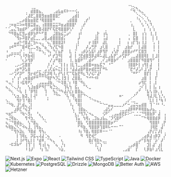 ```
⠀⠀⠀⠀⠀⠀⠀⠀⠀⢀⣀⠀⠀⠀⠀⠀⠀⠀⠀⠀⠀⠀⠀⠀⠀⠀⠀⠀⠀⠀⠀⠀⠀⠀⠀⠀⠀⠀⠀⠀⠀⠀⠀⠀⠈⢑⡢⣄⠀⠀⠀⠀⠀⠀⠀⠀⠀⠀⠀⠀
⠀⠀⠀⠀⠀⠀⠀⢀⠀⣾⣿⣿⣦⡀⠀⠀⠀⢀⣴⣧⣶⠯⠗⠒⠒⢪⡄⠀⠀⠀⠀⠀⠀⠀⠀⠀⠀⠀⠀⠀⠀⠀⠀⠀⠀⠉⠻⡈⠳⣄⠀⠀⠀⠀⠀⠀⠀⠀⠀⠀
⠀⠀⠀⠀⠀⠀⠀⢈⣼⣟⣁⣿⣿⣻⣶⣶⣿⣿⣿⡋⠀⠀⠀⠀⣠⣾⡇⠀⠀⠀⡀⠀⠀⠀⠀⠀⠀⠀⠀⠀⠀⠀⠀⠀⠀⠀⠀⢈⠢⡈⠣⡀⠀⠀⠀⠀⠀⠀⠀⠀
⠀⠀⠀⠀⠀⣀⡴⣿⣷⣶⣿⣟⠘⢿⣿⣿⣿⠛⠀⠀⠀⠀⢠⣾⣿⣿⠀⠀⢀⡞⠁⠀⠀⠀⠀⠀⠀⠀⠀⠀⠀⠀⠀⠀⠀⡀⠀⠈⢣⠈⢄⠱⡄⠀⠀⠀⠀⠀⠀⠀
⠀⢐⠶⣶⠭⠵⠶⢿⣿⣭⣿⣤⡀⢰⣿⣿⣿⣭⣭⠽⣶⣴⣿⣿⣿⠃⠀⢀⡞⠀⠀⠀⠀⠀⠀⠀⠀⠀⠀⠀⠀⠀⠀⠀⠀⢰⡀⠀⠀⢣⠈⢆⠹⡀⠀⠀⠀⠀⠀⠀
⠁⢁⣤⣌⢹⣶⣾⠟⠁⣠⡾⣿⣿⢼⣿⡟⠏⢯⣟⢿⣿⣿⡿⢣⠃⠀⠀⡜⠀⠀⠀⠀⠀⠀⠀⠀⡀⠀⠀⠀⠀⠀⠀⠀⠀⠀⣇⠀⠀⠀⡆⠈⡆⢱⠀⠀⠀⠀⠀⠀
⠀⠙⠻⣿⣦⣏⣻⡤⣾⡿⣳⠟⠓⠋⣿⠀⠀⣨⣿⣷⣮⣉⡴⠃⠀⠀⢰⠇⠀⠀⠀⠀⢀⡗⠀⢰⢧⠀⠀⠀⠀⠀⠀⠀⢀⠀⣿⡇⠀⢰⢱⠀⢸⡀⡇⠀⠀⠀⠀⠀
⠀⠀⠀⠈⢻⡦⠽⣿⡟⣴⣏⣀⡀⣠⣿⣠⣾⣿⣿⣿⣾⡅⠀⠀⠀⠀⡼⠀⠀⠀⠀⠀⣸⡇⠀⢨⣼⠀⠀⠀⠀⡄⠀⠀⢠⠀⣯⣿⠀⢸⢸⠀⠀⡇⢸⠀⠀⠀⠀⠀
⠀⠀⠀⣤⣴⡓⢚⣿⣼⡉⣳⠦⢤⣀⠈⢦⡈⣿⣿⣿⣽⠇⠀⠀⠀⢀⡇⠀⠀⠀⡖⢸⣿⠇⠀⣼⣇⠀⠀⠀⠀⡇⠀⠀⡆⢰⡏⢹⡆⢸⣸⠀⠀⢡⠀⡇⠀⠀⠀⠀
⠀⢰⠾⠛⠉⠉⣿⠾⣟⣉⣀⢶⣄⠙⣦⠈⢳⡜⣏⠳⣿⠀⠀⠀⠀⢸⠁⠀⠀⡼⣠⢛⡟⠀⣰⢇⣿⠀⠀⡀⢸⠁⠀⣰⣷⡞⠀⠀⡇⣼⣿⠀⠀⢸⠀⡇⠀⠀⠀⠀
⠰⠀⣀⣀⣀⡜⢈⠀⢨⣅⡀⠉⠛⢢⡈⠳⡄⠙⡎⣦⡟⠀⠀⣇⠀⡍⠀⢠⡾⡵⣣⣯⠇⣰⡿⢻⡟⠀⢠⢣⡟⠀⣰⣿⣿⡴⠞⠋⣏⣿⣻⠀⠀⠘⠀⡇⠀⠀⠀⠀
⢰⠞⠋⠍⠉⢣⠸⡻⣷⢾⡇⠀⠀⠀⠁⠰⠃⡞⣹⠻⡇⠀⠀⣼⠀⡇⢘⣟⣾⣿⣻⡿⣼⠿⠥⣼⣇⣠⣧⡟⢁⡴⢫⡟⠋⢀⣀⣼⣿⣿⢿⡇⠀⡇⣸⡇⠀⠀⠀⠀
⠂⠀⠀⠀⠀⠈⢆⡵⢻⡿⠁⠀⠀⠀⠀⠀⡜⣰⠛⣿⡇⠀⠀⢸⡀⣷⣿⠟⠉⢁⣾⠞⠁⠀⢀⠎⣰⠿⣿⡷⠋⠀⠁⠀⣰⣿⣿⣿⡏⠻⣿⣿⢻⠋⠀⡇⠀⠀⠀⠀
⠀⠀⠀⢀⡠⠔⣫⣿⣿⠁⠀⠀⠀⠀⠀⡸⢠⠃⣀⠈⡇⡇⡆⢸⣇⢹⣀⣀⣴⣿⣿⠶⣶⣦⣯⡙⠀⠘⠉⠀⠀⠀⠀⠀⢸⣿⣿⠗⡇⢰⢻⡇⣼⠀⠀⡇⠀⠀⠀⠀
⠀⠀⠀⢠⡶⠛⡽⣣⣿⠀⠀⢀⣀⠀⣠⢡⢏⣮⠦⣍⡇⡇⡇⠘⣼⣼⣴⣿⠟⣿⡶⣾⣟⣛⡏⠛⠧⠀⠀⠀⠀⠀⠀⠀⠈⣟⠚⡼⣡⠇⣸⢡⡟⠀⢀⠇⠀⠀⠀⠀
⠀⠠⠔⢩⠞⡽⠋⠀⣻⡖⢾⣋⣷⣬⣏⡽⢿⠸⡄⡞⢣⡇⢏⠉⢯⣷⣟⠻⣆⠹⡜⢮⠍⣼⠃⠀⠀⠀⠀⠀⠀⠀⠀⠀⠀⠈⠛⠋⠁⠀⣿⡏⡇⠀⢸⠀⠀⠀⠀⠀
⠀⠀⢠⠃⢰⠃⢠⢶⣿⣾⠟⠛⠉⠉⠙⢿⡟⠳⡹⣅⢸⣻⢸⠀⣜⣿⣿⡄⠀⠙⠚⠓⠺⠇⠀⠀⠀⠀⠀⠀⠀⠀⠀⠀⠀⠀⠀⠀⠀⣰⣿⠀⡇⠀⡏⠀⠀⠀⠀⠀
⠙⢤⡘⠀⢸⠰⣯⢿⠟⡅⠀⢀⣠⣤⣤⣼⣷⡀⠈⠓⢽⣿⡈⡆⠸⣿⠈⠻⣆⠀⠀⠀⠀⠀⠀⠀⠀⠀⠀⠀⠀⠀⠀⠀⠀⠀⠀⠀⡴⢻⣏⠀⡇⢀⡇⠀⠀⠀⠀⠀
⢦⡀⠑⢄⡸⡄⠀⠀⢣⣸⣶⣿⠟⠻⡏⠉⢷⣙⣢⡀⠀⢹⢧⢳⠀⣯⡄⠀⠉⠣⣀⠀⠀⠀⠀⠀⠀⠀⠀⠀⠀⠀⠀⠀⠀⠀⠀⠀⢐⠎⢸⠀⡇⢸⡄⢰⠀⠀⠀⠀
⠀⠙⢆⠀⠑⢧⠀⡇⠈⡿⢻⡇⠀⠀⢹⠀⠀⢳⣌⠙⠳⣼⡜⣎⡆⣿⣿⣦⡀⠀⠀⠀⠀⠀⠀⠀⠀⠀⠀⠀⠀⠀⠀⠀⠀⠀⠀⣠⠋⠀⠈⣧⢣⢸⡷⡀⡆⠀⠀⠀
⠀⠀⠈⢣⣲⡀⣷⣽⡀⡇⢼⠃⠀⠀⠘⡀⠀⠈⠙⠓⠀⠈⢧⠘⢿⡀⣿⡏⠙⠢⣀⠀⠀⠀⠀⠀⠀⠀⠀⠀⠀⠶⠂⠀⠀⢀⠜⠁⠀⠀⠀⢻⣼⡸⣇⢱⡘⡄⠀⠀
⢢⡀⠀⠀⢻⡗⢹⠘⣿⡇⠈⠀⠀⠀⠀⠃⠀⠀⠀⠀⠀⠀⠈⡆⠈⢿⣿⡇⠀⠀⠈⠑⠦⣄⡀⠀⠀⠀⠀⠀⠀⠀⠀⢀⡔⢁⣀⠀⠀⠀⠀⠈⣇⡇⢸⠘⢷⠸⡀⠀
⠈⠙⢷⡀⣸⢃⣾⣄⢈⡇⠀⠀⠀⠀⠀⠀⠀⠀⠀⠀⠀⠀⠀⠸⡄⠈⢿⡇⠀⠀⠀⠀⠀⠀⠉⠑⠒⣤⣤⣀⣀⣀⡰⠋⠒⣠⣬⢭⣤⣾⣿⠀⢹⠈⠘⠃⠘⠄⢱⠀
⠀⠀⠀⣰⡿⣏⠘⢮⣹⠃⠀⠀⠀⠀⠀⠀⠀⠀⠀⠀⠀⠀⠀⠀⢣⠀⢸⣿⣦⡀⠀⠀⠀⠀⠀⢀⣼⣣⠎⠀⠀⢀⣀⣠⣼⡿⠿⠟⠿⢿⣿⣦⡼⣦⡀⢀⠀⠀⠈⡇
⠲⣶⡋⠉⠀⠘⢷⠢⣻⡄⠀⠘⣄⠀⠀⠀⠀⠀⠀⠀⠀⠀⠀⠀⠈⣆⡘⢻⡹⡌⠲⣄⠀⠀⠀⢪⠟⠁⢀⣠⣤⣾⣟⡯⠕⠊⢁⣈⣈⠙⢻⣿⣷⡿⠁⣼⠀⢠⡄⠁
⢤⣘⢿⣦⡀⠀⠀⢻⠺⣳⡀⠀⠈⢣⡀⠀⠀⠀⠀⠀⠀⠀⠀⠀⠀⢹⣥⠀⢳⢿⡄⢀⣹⣦⣰⣧⣄⠈⡹⢫⣿⠟⠁⠀⠀⠀⠀⠀⠀⠉⠓⢿⣿⣿⣾⡿⠀⢸⡇⡄
⢦⡈⠙⣿⣾⣦⡀⠀⢣⠙⣿⣄⠀⠀⠑⠀⠀⠀⠀⠀⠀⠀⠀⠀⠀⠈⣿⣧⠀⢫⣿⣿⣿⣿⣿⣿⣿⣿⡶⠋⠁⠀⠀⠀⠀⠀⠀⠀⠀⠀⠀⠀⢻⣿⣿⠇⢀⡟⠁⡇
⠳⢿⣷⣌⠣⡉⠺⢦⣸⡀⢸⢻⣦⡀⠀⠀⠀⠀⠀⠀⠀⠀⠀⠀⠀⠀⠋⠻⣷⡀⢻⣿⣿⡿⢹⣿⠿⠧⠒⠒⠂⠉⠁⠀⠀⠀⠀⠀⠀⠀⠀⠀⢸⢿⣟⠀⣼⠁⢰⠁
⠀⠀⠉⢻⡳⣽⣆⠀⠹⣿⣾⠀⢻⢳⡄⠀⠀⠀⠀⠀⠀⠀⠀⠀⠀⠀⠸⡆⠹⣿⡄⢿⣿⡯⠿⠒⠒⠈⠁⠀⠀⠀⠀⠀⠀⠀⠀⠀⠀⠀⠀⢠⡟⡎⡍⡼⡇⢀⡎⠀
⠀⠀⠀⠀⡇⢹⢿⣆⠀⡽⣯⢤⢼⣼⢈⢦⠀⠀⠀⠠⠀⠀⠀⠀⠀⠀⠀⠻⠀⢻⣟⢾⡋⠀⠀⠀⠀⠀⠀⠀⠀⠀⠀⠀⠀⠀⠀⠀⠀⢀⣴⡿⣼⢰⡿⡽⠀⡜⠀⠀
⠀⠀⠀⢀⡇⢸⠞⢻⣆⡇⡇⠘⣾⠿⡀⠉⠳⣄⠀⠀⢆⠀⠀⠀⠀⠀⠀⠀⠀⠀⣿⡎⢿⣗⠦⣀⡀⠀⠀⠀⠀⠀⠀⠀⠀⠀⠀⣀⡴⠋⡯⢷⡏⠈⡵⠁⡼⠁⠀⠀
⠀⠐⠯⠽⠷⠋⠀⢸⢹⠁⡇⠀⢻⢰⡇⢦⠀⠈⢦⠀⡘⡆⠀⠀⠀⠀⠀⠀⠀⠀⠈⠁⢸⡉⢱⠈⠁⠀⠀⠀⠀⠀⠀⠀⢀⣠⡾⣿⠁⠀⠀⣹⡇⣼⠁⣰⡇⠀⠀⠀
⠀⠀⠀⠀⠀⠀⠀⠸⢸⡼⠁⠀⠘⡆⢹⡌⠀⠀⠀⠱⣵⡀⠀⠀⠀⠀⠀⠀⠀⠀⠀⠀⠀⢣⡇⠀⠀⠀⠀⠀⠀⠀⢀⣠⣾⠁⠀⡏⠀⠀⢇⡿⣷⠇⣰⢫⣇⠀⠀⠀
```

![Next.js](https://img.shields.io/badge/Next.js-000000?style=for-the-badge&logo=next.js&logoColor=white)
![Expo](https://img.shields.io/badge/Expo-000020?style=for-the-badge&logo=expo&logoColor=white)
![React](https://img.shields.io/badge/React-20232A?style=for-the-badge&logo=react&logoColor=61DAFB)
![Tailwind CSS](https://img.shields.io/badge/Tailwind-06B6D4?style=for-the-badge&logo=tailwindcss&logoColor=white)
![TypeScript](https://img.shields.io/badge/TypeScript-3178C6?style=for-the-badge&logo=typescript&logoColor=white)
![Java](https://img.shields.io/badge/Java-ED8B00?style=for-the-badge&logo=openjdk&logoColor=white)
![Docker](https://img.shields.io/badge/Docker-2496ED?style=for-the-badge&logo=docker&logoColor=white)
![Kubernetes](https://img.shields.io/badge/Kubernetes-326CE5?style=for-the-badge&logo=kubernetes&logoColor=white)
![PostgreSQL](https://img.shields.io/badge/PostgreSQL-4169E1?style=for-the-badge&logo=postgresql&logoColor=white)
![Drizzle](https://img.shields.io/badge/Drizzle-0A0A0A?style=for-the-badge&logo=drizzle-orm&logoColor=white)
![MongoDB](https://img.shields.io/badge/MongoDB-47A248?style=for-the-badge&logo=mongodb&logoColor=white)
![Better Auth](https://img.shields.io/badge/Better--Auth-000000?style=for-the-badge&logo=authy&logoColor=white)
![AWS](https://img.shields.io/badge/AWS-232F3E?style=for-the-badge&logo=amazonaws&logoColor=white)
![Hetzner](https://img.shields.io/badge/Hetzner-DC143C?style=for-the-badge&logo=hetzner&logoColor=white)
